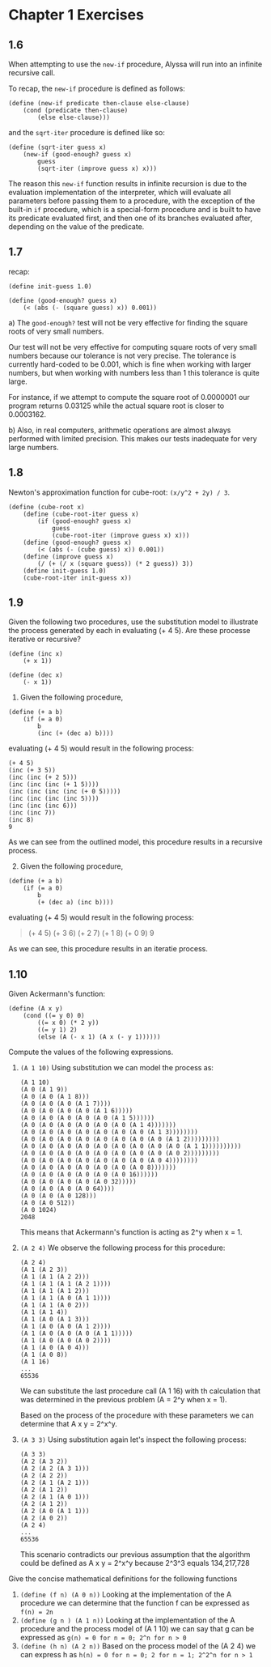 # Chapter 1 Exercises

## 1.6

When attempting to use the `new-if` procedure, Alyssa will run into an infinite recursive call.

To recap, the `new-if` procedure is defined as follows:

```
(define (new-if predicate then-clause else-clause)
    (cond (predicate then-clause)
        (else else-clause)))
```

and the `sqrt-iter` procedure is defined like so:

```
(define (sqrt-iter guess x)
    (new-if (good-enough? guess x)
        guess
        (sqrt-iter (improve guess x) x)))
```

The reason this `new-if` function results in infinite recursion is due to the evaluation implementation of the interpreter, which
will evaluate all parameters before passing them to a procedure, with the exception of the built-in `if` procedure, which is a special-form
procedure and is built to have its predicate evaluated first, and then one of its branches evaluated after, depending on the value of the predicate.

## 1.7

recap:

```
(define init-guess 1.0)

(define (good-enough? guess x)
    (< (abs (- (square guess) x)) 0.001))
```

a) The `good-enough?` test will not be very effective for finding the square roots of very small numbers.

Our test will not be very effective for computing square roots of very small numbers because our tolerance is not very precise. 
The tolerance is currently hard-coded to be 0.001, which is fine when working with larger numbers, but when working with numbers less than 1 this tolerance
is quite large.

For instance, if we attempt to compute the square root of 0.0000001 our program returns 0.03125 while the actual square root is closer to 0.0003162. 

b) Also, in real computers, arithmetic operations are almost always performed with limited precision. This makes our tests inadequate for very large numbers.

## 1.8

Newton's approximation function for cube-root: `(x/y^2 + 2y) / 3`.

```
(define (cube-root x)
    (define (cube-root-iter guess x)
        (if (good-enough? guess x)
            guess
            (cube-root-iter (improve guess x) x)))
    (define (good-enough? guess x)
        (< (abs (- (cube guess) x)) 0.001))
    (define (improve guess x)
        (/ (+ (/ x (square guess)) (* 2 guess)) 3))
    (define init-guess 1.0)
    (cube-root-iter init-guess x))
```

## 1.9

Given the following two procedures, use the substitution model to illustrate the process generated by each in evaluating (+ 4 5). Are these processe iterative or recursive?

```
(define (inc x)
    (+ x 1))

(define (dec x)
    (- x 1))
```


1. Given the following procedure,

```
(define (+ a b)
    (if (= a 0)
        b
        (inc (+ (dec a) b))))
```

evaluating (+ 4 5) would result in the following process:

```
(+ 4 5)
(inc (+ 3 5))
(inc (inc (+ 2 5)))
(inc (inc (inc (+ 1 5))))
(inc (inc (inc (inc (+ 0 5)))))
(inc (inc (inc (inc 5))))
(inc (inc (inc 6)))
(inc (inc 7))
(inc 8)
9
```

As we can see from the outlined model, this procedure results in a recursive process.

2. Given the following procedure,
```
(define (+ a b)
    (if (= a 0)
        b
        (+ (dec a) (inc b))))
```

evaluating (+ 4 5) would result in the following process:

> (+ 4 5)
> (+ 3 6)
> (+ 2 7)
> (+ 1 8)
> (+ 0 9)
> 9

As we can see, this procedure results in an iteratie process.

## 1.10

Given Ackermann's function:
```
(define (A x y)
    (cond ((= y 0) 0)
        ((= x 0) (* 2 y))
        ((= y 1) 2)
        (else (A (- x 1) (A x (- y 1))))))
```

Compute the values of the following expressions.

1. `(A 1 10)`
    Using substitution we can model the process as:
    
    ```
    (A 1 10)
    (A 0 (A 1 9))
    (A 0 (A 0 (A 1 8)))
    (A 0 (A 0 (A 0 (A 1 7))))
    (A 0 (A 0 (A 0 (A 0 (A 1 6)))))
    (A 0 (A 0 (A 0 (A 0 (A 0 (A 1 5))))))
    (A 0 (A 0 (A 0 (A 0 (A 0 (A 0 (A 1 4)))))))
    (A 0 (A 0 (A 0 (A 0 (A 0 (A 0 (A 0 (A 1 3))))))))
    (A 0 (A 0 (A 0 (A 0 (A 0 (A 0 (A 0 (A 0 (A 1 2)))))))))
    (A 0 (A 0 (A 0 (A 0 (A 0 (A 0 (A 0 (A 0 (A 0 (A 1 1))))))))))
    (A 0 (A 0 (A 0 (A 0 (A 0 (A 0 (A 0 (A 0 (A 0 2)))))))))
    (A 0 (A 0 (A 0 (A 0 (A 0 (A 0 (A 0 (A 0 4))))))))
    (A 0 (A 0 (A 0 (A 0 (A 0 (A 0 (A 0 8)))))))
    (A 0 (A 0 (A 0 (A 0 (A 0 (A 0 16))))))
    (A 0 (A 0 (A 0 (A 0 (A 0 32)))))
    (A 0 (A 0 (A 0 (A 0 64))))
    (A 0 (A 0 (A 0 128)))
    (A 0 (A 0 512))
    (A 0 1024)
    2048
    ```

    This means that Ackermann's function is acting as 2^y when x = 1.

1. `(A 2 4)`
    We observe the following process for this procedure:

    ```
    (A 2 4)
    (A 1 (A 2 3))
    (A 1 (A 1 (A 2 2)))
    (A 1 (A 1 (A 1 (A 2 1))))
    (A 1 (A 1 (A 1 2)))
    (A 1 (A 1 (A 0 (A 1 1))))
    (A 1 (A 1 (A 0 2)))
    (A 1 (A 1 4))
    (A 1 (A 0 (A 1 3)))
    (A 1 (A 0 (A 0 (A 1 2))))
    (A 1 (A 0 (A 0 (A 0 (A 1 1)))))
    (A 1 (A 0 (A 0 (A 0 2))))
    (A 1 (A 0 (A 0 4)))
    (A 1 (A 0 8))
    (A 1 16)
    ...
    65536
    ```

    We can substitute the last procedure call (A 1 16) with th calculation that was determined in the previous problem (A = 2^y when x = 1).

    Based on the process of the procedure with these parameters we can determine that A x y = 2^x^y.


1. `(A 3 3)`
    Using substitution again let's inspect the following process:

    ```
    (A 3 3)
    (A 2 (A 3 2))
    (A 2 (A 2 (A 3 1)))
    (A 2 (A 2 2))
    (A 2 (A 1 (A 2 1)))
    (A 2 (A 1 2))
    (A 2 (A 1 (A 0 1)))
    (A 2 (A 1 2))
    (A 2 (A 0 (A 1 1)))
    (A 2 (A 0 2))
    (A 2 4)
    ...
    65536
    ```

    This scenario contradicts our previous assumption that the algorithm could be defined as A x y = 2^x^y because 2^3^3 equals 134,217,728

Give the concise mathematical definitions for the following functions
1. `(define (f n) (A 0 n))`
    Looking at the implementation of the A procedure we can determine that the function f can be expressed as `f(n) = 2n`
1. `(define (g n ) (A 1 n))`
    Looking at the implementation of the A procedure and the process model of (A 1 10) we can say that g can be expressed as `g(n) = 0 for n = 0; 2^n for n > 0`
1. `(define (h n) (A 2 n))`
    Based on the process model of the (A 2 4) we can express h as `h(n) = 0 for n = 0; 2 for n = 1; 2^2^n for n > 1`
